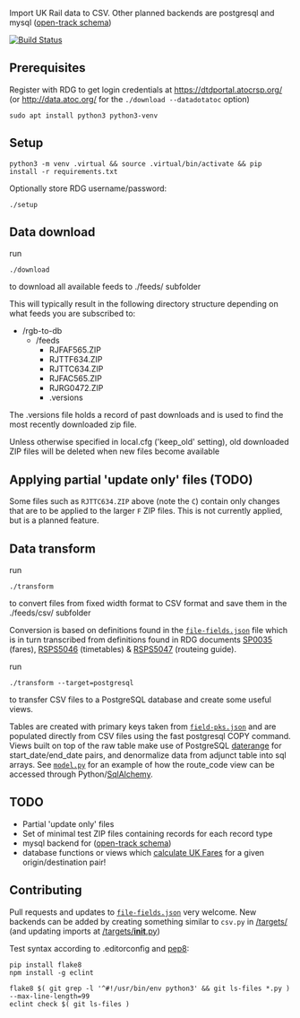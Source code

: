 Import UK Rail data to CSV. Other planned backends are postgresql and mysql ([open-track schema](https://github.com/open-track/dtd2mysql))

[![Build Status](https://travis-ci.org/GoPixie/rdg-to-db.svg?branch=master)](https://travis-ci.org/GoPixie/rdg-to-db)

## Prerequisites

Register with RDG to get login credentials at https://dtdportal.atocrsp.org/ (or http://data.atoc.org/ for the `./download --datadotatoc` option)

```
sudo apt install python3 python3-venv

```
## Setup

```
python3 -m venv .virtual && source .virtual/bin/activate && pip install -r requirements.txt
```
Optionally store RDG username/password:

```
./setup
```


## Data download

run
```
./download
```
to download all available feeds to ./feeds/ subfolder


This will typically result in the following directory structure depending on what feeds you are subscribed to:

 * /rgb-to-db
     * /feeds
         * RJFAF565.ZIP
         * RJTTF634.ZIP
         * RJTTC634.ZIP
         * RJFAC565.ZIP
         * RJRG0472.ZIP
         * .versions

The .versions file holds a record of past downloads and is used to find the most recently downloaded zip file.

Unless otherwise specified in local.cfg ('keep_old' setting), old downloaded ZIP files will be deleted when new files become available

## Applying partial 'update only' files (TODO)

Some files such as `RJTTC634.ZIP` above (note the `C`) contain only changes that are to be applied to the larger `F` ZIP files. This is not currently applied, but is a planned feature.


## Data transform

run
```
./transform
```
to convert files from fixed width format to CSV format and save them in the ./feeds/csv/ subfolder

Conversion is based on definitions found in the [`file-fields.json`](file-fields.json) file which is in turn transcribed from definitions found in RDG documents [SP0035](https://www.raildeliverygroup.com/our-services/rail-data/fares-data.html) (fares), [RSPS5046](https://www.raildeliverygroup.com/our-services/rail-data/timetable-data.html) (timetables) & [RSPS5047](https://www.raildeliverygroup.com/our-services/rail-data/routeing-guide-data.html) (routeing guide).

run
```
./transform --target=postgresql
```
to transfer CSV files to a PostgreSQL database and create some useful views.

Tables are created with primary keys taken from [`field-pks.json`](field-pks.json) and are populated directly from CSV files using the fast postgresql COPY command.  Views built on top of the raw table make use of PostgreSQL [daterange](https://www.postgresql.org/docs/9.2/static/rangetypes.html) for start_date/end_date pairs, and denormalize data from adjunct table into sql arrays. See [`model.py`](model.py) for an example of how the route_code view can be accessed through Python/[SqlAlchemy](http://www.sqlalchemy.org/).


## TODO

 - Partial 'update only' files
 - Set of minimal test ZIP files containing records for each record type
 - mysql backend for ([open-track schema](https://github.com/open-track/dtd2mysql))
 - database functions or views which [calculate UK Fares](https://github.com/open-track/fares-service-php/wiki/Fare-Lookup) for a given origin/destination pair!

## Contributing

Pull requests and updates to [`file-fields.json`](file-fields.json) very welcome. New backends can be added by creating something similar to `csv.py` in [/targets/](targets) (and updating imports at [/targets/__init__.py](targets/__init__.py))

Test syntax according to .editorconfig and [pep8](https://www.python.org/dev/peps/pep-0008/):

    pip install flake8
    npm install -g eclint

    flake8 $( git grep -l '^#!/usr/bin/env python3' && git ls-files *.py ) --max-line-length=99
    eclint check $( git ls-files )

